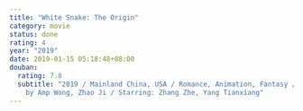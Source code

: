 ```yaml
---
title: "White Snake: The Origin"
category: movie
status: done
rating: 4
year: "2019"
date: 2019-01-15 05:18:48+08:00
douban:
  rating: 7.8
  subtitle: "2019 / Mainland China, USA / Romance, Animation, Fantasy / Directed
    by Amp Wong, Zhao Ji / Starring: Zhang Zhe, Yang Tianxiang"
---
```



